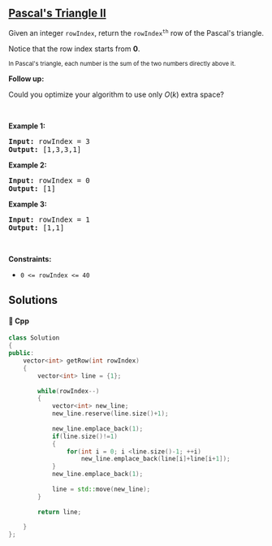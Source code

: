 ## [Pascal's Triangle II](https://leetcode.com/problems/pascals-triangle-ii)

<p>Given an integer <code>rowIndex</code>, return the <code>rowIndex<sup>th</sup></code>&nbsp;row of the Pascal&#39;s triangle.</p>

<p>Notice&nbsp;that the row index starts from&nbsp;<strong>0</strong>.</p>

<p><img alt="" src="https://upload.wikimedia.org/wikipedia/commons/0/0d/PascalTriangleAnimated2.gif" /><br />
<small>In Pascal&#39;s triangle, each number is the sum of the two numbers directly above it.</small></p>

<p><strong>Follow up:</strong></p>

<p>Could you optimize your algorithm to use only <em>O</em>(<em>k</em>) extra space?</p>

<p>&nbsp;</p>
<p><strong>Example 1:</strong></p>
<pre><strong>Input:</strong> rowIndex = 3
<strong>Output:</strong> [1,3,3,1]
</pre><p><strong>Example 2:</strong></p>
<pre><strong>Input:</strong> rowIndex = 0
<strong>Output:</strong> [1]
</pre><p><strong>Example 3:</strong></p>
<pre><strong>Input:</strong> rowIndex = 1
<strong>Output:</strong> [1,1]
</pre>
<p>&nbsp;</p>
<p><strong>Constraints:</strong></p>

<ul>
	<li><code>0 &lt;=&nbsp;rowIndex &lt;= 40</code></li>
</ul>


## Solutions
#### 🧠 Cpp
```cpp
class Solution
{
public:
    vector<int> getRow(int rowIndex)
    {
        vector<int> line = {1};
        
        while(rowIndex--)
        {
            vector<int> new_line;
            new_line.reserve(line.size()+1);
            
            new_line.emplace_back(1);
            if(line.size()!=1)
            {
                for(int i = 0; i <line.size()-1; ++i)
                    new_line.emplace_back(line[i]+line[i+1]);
            }
            new_line.emplace_back(1);
            
            line = std::move(new_line);
        }
        
        return line;
        
    }
};
```
